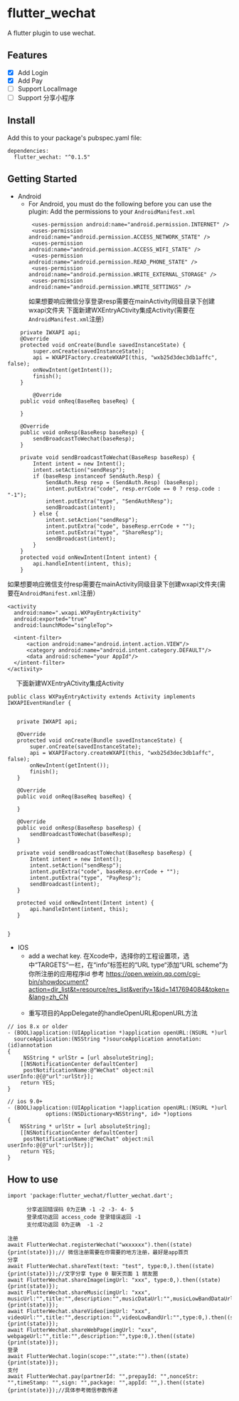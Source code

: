 # flutter_wechat

A  flutter plugin to use wechat.

## Features
- [X]  Add Login
- [X]  Add Pay
- [ ]  Support LocalImage
- [ ]  Support 分享小程序
## Install
Add this to your package's pubspec.yaml file:
```
dependencies:
  flutter_wechat: "^0.1.5"
 ```
## Getting Started

* Android
   * For Android, you must do the following before you can use the plugin:
     Add the permissions to your `AndroidManifest.xml`
      ```
       <uses-permission android:name="android.permission.INTERNET" />
       <uses-permission android:name="android.permission.ACCESS_NETWORK_STATE" />
       <uses-permission android:name="android.permission.ACCESS_WIFI_STATE" />
       <uses-permission android:name="android.permission.READ_PHONE_STATE" />
       <uses-permission android:name="android.permission.WRITE_EXTERNAL_STORAGE" />
       <uses-permission android:name="android.permission.WRITE_SETTINGS" />
      ```
      如果想要响应微信分享登录resp需要在mainActivity同级目录下创建wxapi文件夹
      下面新建WXEntryACtivity集成Activity(需要在`AndroidManifest.xml`注册）
       <activity android:name=".wxapi.WXEntryActivity"/>
```
    private IWXAPI api;
    @Override
    protected void onCreate(Bundle savedInstanceState) {
        super.onCreate(savedInstanceState);
        api = WXAPIFactory.createWXAPI(this, "wxb25d3dec3db1affc", false);
        onNewIntent(getIntent());
        finish();
    }

        @Override
    public void onReq(BaseReq baseReq) {

    }

    @Override
    public void onResp(BaseResp baseResp) {
        sendBroadcastToWechat(baseResp);
    }

    private void sendBroadcastToWechat(BaseResp baseResp) {
        Intent intent = new Intent();
        intent.setAction("sendResp");
        if (baseResp instanceof SendAuth.Resp) {
            SendAuth.Resp resp = (SendAuth.Resp) (baseResp);
            intent.putExtra("code", resp.errCode == 0 ? resp.code : "-1");
            intent.putExtra("type", "SendAuthResp");
            sendBroadcast(intent);
        } else {
            intent.setAction("sendResp");
            intent.putExtra("code", baseResp.errCode + "");
            intent.putExtra("type", "ShareResp");
            sendBroadcast(intent);
        }
    }
    protected void onNewIntent(Intent intent) {
        api.handleIntent(intent, this);
    }
 ```
 如果想要响应微信支付resp需要在mainActivity同级目录下创建wxapi文件夹(需要在`AndroidManifest.xml`注册）
 
    <activity
      android:name=".wxapi.WXPayEntryActivity"
      android:exported="true"
      android:launchMode="singleTop">

      <intent-filter>
          <action android:name="android.intent.action.VIEW"/>
          <category android:name="android.intent.category.DEFAULT"/>
          <data android:scheme="your AppId"/>
      </intent-filter>
    </activity>
 
      下面新建WXEntryACtivity集成Activity
 ```
 public class WXPayEntryActivity extends Activity implements IWXAPIEventHandler {


    private IWXAPI api;

    @Override
    protected void onCreate(Bundle savedInstanceState) {
        super.onCreate(savedInstanceState);
        api = WXAPIFactory.createWXAPI(this, "wxb25d3dec3db1affc", false);
        onNewIntent(getIntent());
        finish();
    }

    @Override
    public void onReq(BaseReq baseReq) {

    }

    @Override
    public void onResp(BaseResp baseResp) {
        sendBroadcastToWechat(baseResp);
    }

    private void sendBroadcastToWechat(BaseResp baseResp) {
        Intent intent = new Intent();
        intent.setAction("sendResp");
        intent.putExtra("code", baseResp.errCode + "");
        intent.putExtra("type", "PayResp");
        sendBroadcast(intent);
    }

    protected void onNewIntent(Intent intent) {
        api.handleIntent(intent, this);
    }


}
```
* IOS
    * add a wechat key.
        在Xcode中，选择你的工程设置项，选中“TARGETS”一栏，在“info”标签栏的“URL type“添加“URL scheme”为你所注册的应用程序id
        参考 https://open.weixin.qq.com/cgi-bin/showdocument?action=dir_list&t=resource/res_list&verify=1&id=1417694084&token=&lang=zh_CN
<br/> <br/>
    * 重写项目的AppDelegate的handleOpenURL和openURL方法         
```        
// ios 8.x or older
- (BOOL)application:(UIApplication *)application openURL:(NSURL *)url
  sourceApplication:(NSString *)sourceApplication annotation:(id)annotation
{
     NSString * urlStr = [url absoluteString];
    [[NSNotificationCenter defaultCenter]
     postNotificationName:@"WeChat" object:nil userInfo:@{@"url":urlStr}];
    return YES;
}
```
```
// ios 9.0+
- (BOOL)application:(UIApplication *)application openURL:(NSURL *)url
            options:(NSDictionary<NSString*, id> *)options
{
    NSString * urlStr = [url absoluteString];
    [[NSNotificationCenter defaultCenter]
     postNotificationName:@"WeChat" object:nil userInfo:@{@"url":urlStr}];
    return YES;
}
```
         
## How to use
```
import 'package:flutter_wechat/flutter_wechat.dart';
```
```
      分享返回错误码 0为正确 -1 -2 -3- 4- 5
      登录成功返回 access_code 登录错误返回 -1
      支付成功返回 0为正确  -1 -2
``` 
```
注册
await FlutterWechat.registerWechat("wxxxxxx").then((state){print(state)});// 微信注册需要在你需要的地方注册，最好是app首页
分享
await FlutterWechat.shareText(text: "test", type:0,).then((state){print(state)});//文字分享 type 0 聊天页面 1 朋友圈
await FlutterWechat.shareImage(imgUrl: "xxx", type:0,).then((state){print(state)});
await FlutterWechat.shareMusic(imgUrl: "xxx", musicUrl:"",title:"",description:"",musicDataUrl:"",musicLowBandDataUrl:"",musicLowBandUrl:"",type:0,).then((state){print(state)});
await FlutterWechat.shareVideo(imgUrl: "xxx", videoUrl:"",title:"",description:"",videoLowBandUrl:"",type:0,).then((state){print(state)});
await FlutterWechat.shareWebPage(imgUrl: "xxx", webpageUrl:"",title:"",description:"",type:0,).then((state){print(state)});
登录
await FlutterWechat.login(scope:"",state:"").then((state){print(state)});
支付
await FlutterWechat.pay(partnerId: "",prepayId: "",nonceStr: "",timeStamp: "",sign: "",package: "",appId: "",).then((state){print(state)});//具体参考微信参数传递
```
